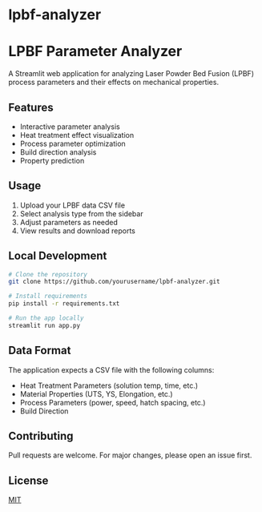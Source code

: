 # lpbf-analyzer
# LPBF Parameter Analyzer

A Streamlit web application for analyzing Laser Powder Bed Fusion (LPBF) process parameters and their effects on mechanical properties.

## Features
- Interactive parameter analysis
- Heat treatment effect visualization
- Process parameter optimization
- Build direction analysis
- Property prediction

## Usage
1. Upload your LPBF data CSV file
2. Select analysis type from the sidebar
3. Adjust parameters as needed
4. View results and download reports

## Local Development
```bash
# Clone the repository
git clone https://github.com/yourusername/lpbf-analyzer.git

# Install requirements
pip install -r requirements.txt

# Run the app locally
streamlit run app.py
```

## Data Format
The application expects a CSV file with the following columns:
- Heat Treatment Parameters (solution temp, time, etc.)
- Material Properties (UTS, YS, Elongation, etc.)
- Process Parameters (power, speed, hatch spacing, etc.)
- Build Direction

## Contributing
Pull requests are welcome. For major changes, please open an issue first.

## License
[MIT](https://choosealicense.com/licenses/mit/)
